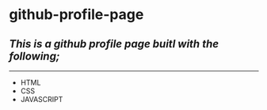 # **github-profile-page**
## _This is a github profile page buitl with the following;_

---
* HTML
* CSS
* JAVASCRIPT